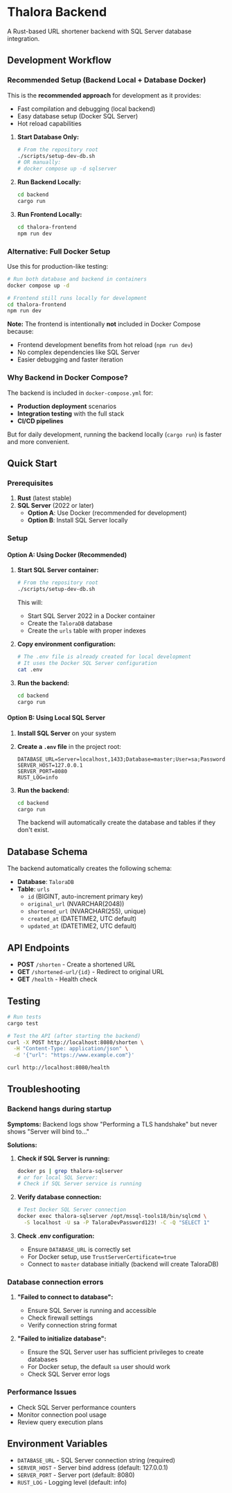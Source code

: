 # Thalora Backend

A Rust-based URL shortener backend with SQL Server database integration.

## Development Workflow

### Recommended Setup (Backend Local + Database Docker)

This is the **recommended approach** for development as it provides:
- Fast compilation and debugging (local backend)
- Easy database setup (Docker SQL Server) 
- Hot reload capabilities

1. **Start Database Only:**
   ```bash
   # From the repository root
   ./scripts/setup-dev-db.sh
   # OR manually:
   # docker compose up -d sqlserver
   ```

2. **Run Backend Locally:**
   ```bash
   cd backend
   cargo run
   ```

3. **Run Frontend Locally:**
   ```bash
   cd thalora-frontend  
   npm run dev
   ```

### Alternative: Full Docker Setup

Use this for production-like testing:

```bash
# Run both database and backend in containers
docker compose up -d

# Frontend still runs locally for development
cd thalora-frontend
npm run dev
```

**Note:** The frontend is intentionally **not** included in Docker Compose because:
- Frontend development benefits from hot reload (`npm run dev`)
- No complex dependencies like SQL Server
- Easier debugging and faster iteration

### Why Backend in Docker Compose?

The backend is included in `docker-compose.yml` for:
- **Production deployment** scenarios  
- **Integration testing** with the full stack
- **CI/CD pipelines**

But for daily development, running the backend locally (`cargo run`) is faster and more convenient.

## Quick Start

### Prerequisites

1. **Rust** (latest stable)
2. **SQL Server** (2022 or later)
   - **Option A**: Use Docker (recommended for development)
   - **Option B**: Install SQL Server locally

### Setup

#### Option A: Using Docker (Recommended)

1. **Start SQL Server container:**
   ```bash
   # From the repository root
   ./scripts/setup-dev-db.sh
   ```
   This will:
   - Start SQL Server 2022 in a Docker container
   - Create the `TaloraDB` database
   - Create the `urls` table with proper indexes

2. **Copy environment configuration:**
   ```bash
   # The .env file is already created for local development
   # It uses the Docker SQL Server configuration
   cat .env
   ```

3. **Run the backend:**
   ```bash
   cd backend
   cargo run
   ```

#### Option B: Using Local SQL Server

1. **Install SQL Server** on your system

2. **Create a `.env` file** in the project root:
   ```env
   DATABASE_URL=Server=localhost,1433;Database=master;User=sa;Password=YourPassword;TrustServerCertificate=true;
   SERVER_HOST=127.0.0.1
   SERVER_PORT=8080
   RUST_LOG=info
   ```

3. **Run the backend:**
   ```bash
   cd backend
   cargo run
   ```
   The backend will automatically create the database and tables if they don't exist.

## Database Schema

The backend automatically creates the following schema:

- **Database**: `TaloraDB`
- **Table**: `urls`
  - `id` (BIGINT, auto-increment primary key)
  - `original_url` (NVARCHAR(2048))
  - `shortened_url` (NVARCHAR(255), unique)
  - `created_at` (DATETIME2, UTC default)
  - `updated_at` (DATETIME2, UTC default)

## API Endpoints

- **POST** `/shorten` - Create a shortened URL
- **GET** `/shortened-url/{id}` - Redirect to original URL
- **GET** `/health` - Health check

## Testing

```bash
# Run tests
cargo test

# Test the API (after starting the backend)
curl -X POST http://localhost:8080/shorten \
  -H "Content-Type: application/json" \
  -d '{"url": "https://www.example.com"}'

curl http://localhost:8080/health
```

## Troubleshooting

### Backend hangs during startup

**Symptoms:** Backend logs show "Performing a TLS handshake" but never shows "Server will bind to..."

**Solutions:**
1. **Check if SQL Server is running:**
   ```bash
   docker ps | grep thalora-sqlserver
   # or for local SQL Server:
   # Check if SQL Server service is running
   ```

2. **Verify database connection:**
   ```bash
   # Test Docker SQL Server connection
   docker exec thalora-sqlserver /opt/mssql-tools18/bin/sqlcmd \
     -S localhost -U sa -P TaloraDevPassword123! -C -Q "SELECT 1"
   ```

3. **Check .env configuration:**
   - Ensure `DATABASE_URL` is correctly set
   - For Docker setup, use `TrustServerCertificate=true`
   - Connect to `master` database initially (backend will create TaloraDB)

### Database connection errors

1. **"Failed to connect to database":**
   - Ensure SQL Server is running and accessible
   - Check firewall settings
   - Verify connection string format

2. **"Failed to initialize database":**
   - Ensure the SQL Server user has sufficient privileges to create databases
   - For Docker setup, the default `sa` user should work
   - Check SQL Server error logs

### Performance Issues

- Check SQL Server performance counters
- Monitor connection pool usage
- Review query execution plans

## Environment Variables

- `DATABASE_URL` - SQL Server connection string (required)
- `SERVER_HOST` - Server bind address (default: 127.0.0.1)
- `SERVER_PORT` - Server port (default: 8080)
- `RUST_LOG` - Logging level (default: info)